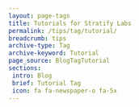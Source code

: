 ```yaml
---
layout: page-tags
title: Tutorials for Stratify Labs
permalink: /tips/tag/tutorial/
breadcrumb: tips
archive-type: Tag
archive-keyword: Tutorial
page_source: BlogTagTutorial
sections:
 intro: Blog
 brief: Tutorial Tag
 icon: fa fa-newspaper-o fa-5x
---
```

